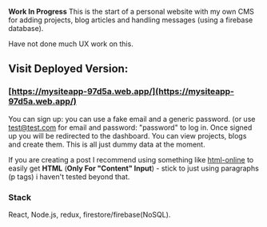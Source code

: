 
**Work In Progress**
This is the start of a personal website with my own CMS for adding projects, blog articles and handling messages (using a firebase database). 

Have not done much UX work on this.

## Visit Deployed Version:
### [https://mysiteapp-97d5a.web.app/](https://mysiteapp-97d5a.web.app/)

You can sign up: you can use a fake email and a generic password.
(or use test@test.com for email and password: "password" to log in.
Once signed up you will be redirected to the dashboard. You can view projects, blogs and create them. This is all just dummy data at the moment.

If you are creating a post I recommend using something like [html-online](https://html-online.com/editor/) to easily get **HTML** (**Only For "Content" Input**) - stick to just using paragraphs (p tags) i haven't tested beyond that.

### Stack
React, Node.js, redux, firestore/firebase(NoSQL).
